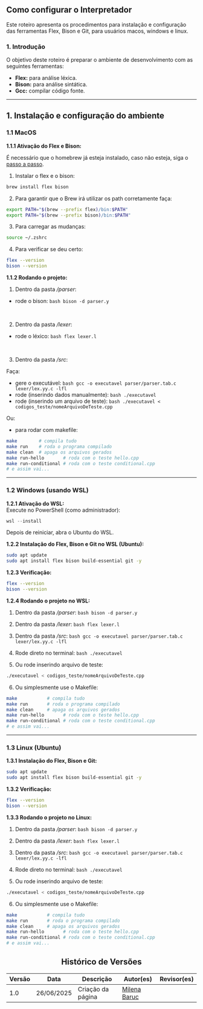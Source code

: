 ## Como configurar o Interpretador

Este roteiro apresenta os procedimentos para instalação e configuração das ferramentas Flex, Bison e Git, para usuários macos, windows e linux.

### 1. Introdução

O objetivo deste roteiro é preparar o ambiente de desenvolvimento com as seguintes ferramentas:

- **Flex:** para análise léxica.
- **Bison:** para análise sintática.
- **Gcc:** compilar código fonte.

---

## 1. Instalação e configuração do ambiente

### 1.1 MacOS

**1.1.1 Ativação do Flex e Bison:**

É necessário que o homebrew já esteja instalado, caso não esteja, siga o [passo a passo](https://brew.sh/pt/).

1. Instalar o flex e o bison:

```bash
brew install flex bison
```

2. Para garantir que o Brew irá utilizar os path corretamente faça:

```bash
export PATH="$(brew --prefix flex)/bin:$PATH"
export PATH="$(brew --prefix bison)/bin:$PATH"
```

3. Para carregar as mudanças: 

```bash
source ~/.zshrc
```

4. Para verificar se deu certo: 

```bash
flex --version
bison --version
```

**1.1.2 Rodando o projeto:**

1. Dentro da pasta _/parser_:

- rode o bison: ```bash
                bison -d parser.y
                ```

<br>

2. Dentro da pasta _/lexer_:

- rode o léxico: ```bash
                flex lexer.l
                ```

<br>

3. Dentro da pasta _/src_:

Faça:
- gere o executável: ```bash
                    gcc -o executavel parser/parser.tab.c lexer/lex.yy.c -lfl
                    ```
- rode (inserindo dados manualmente): ```bash
                                    ./executavel
                                    ```
- rode (inserindo um arquivo de teste): ```bash
                                        ./executavel < codigos_teste/nomeArquivoDeTeste.cpp
                                        ```

Ou:

- para rodar com makefile:

```bash
make        # compila tudo
make run    # roda o programa compilado
make clean  # apaga os arquivos gerados
make run-hello       # roda com o teste hello.cpp
make run-conditional # roda com o teste conditional.cpp
# e assim vai...
```

---

### 1.2 Windows (usando WSL)

**1.2.1 Ativação do WSL:**  
Execute no PowerShell (como administrador):

```powershell
wsl --install
```

Depois de reiniciar, abra o Ubuntu do WSL.

**1.2.2 Instalação do Flex, Bison e Git no WSL (Ubuntu):**

```bash
sudo apt update
sudo apt install flex bison build-essential git -y
```

**1.2.3 Verificação:**

```bash
flex --version
bison --version
```

**1.2.4 Rodando o projeto no WSL:**

1. Dentro da pasta _/parser_:  ```bash
                                bison -d parser.y
                                ```

2. Dentro da pasta _/lexer_:  ```bash
                            flex lexer.l
                            ```

3. Dentro da pasta _/src_:  ```bash
                            gcc -o executavel parser/parser.tab.c lexer/lex.yy.c -lfl
                            ```

4. Rode direto no terminal:  ```bash
                            ./executavel
                            ```

5. Ou rode inserindo arquivo de teste:
```bash
./executavel < codigos_teste/nomeArquivoDeTeste.cpp
```

6. Ou simplesmente use o Makefile:
```bash
make           # compila tudo
make run       # roda o programa compilado
make clean     # apaga os arquivos gerados
make run-hello       # roda com o teste hello.cpp
make run-conditional # roda com o teste conditional.cpp
# e assim vai...
```

---

### 1.3 Linux (Ubuntu)

**1.3.1 Instalação do Flex, Bison e Git:**  

```bash
sudo apt update
sudo apt install flex bison build-essential git -y
```

**1.3.2 Verificação:**  
```bash
flex --version
bison --version
```

**1.3.3 Rodando o projeto no Linux:**  

1. Dentro da pasta _/parser_:  ```bash
                                bison -d parser.y
                                ```

2. Dentro da pasta _/lexer_:  ```bash
                            flex lexer.l
                            ```

3. Dentro da pasta _/src_:  ```bash
                            gcc -o executavel parser/parser.tab.c lexer/lex.yy.c -lfl
                            ```

4. Rode direto no terminal:  ```bash
                            ./executavel
                            ```

5. Ou rode inserindo arquivo de teste:
```bash
./executavel < codigos_teste/nomeArquivoDeTeste.cpp
```

6. Ou simplesmente use o Makefile:
```bash
make           # compila tudo
make run       # roda o programa compilado
make clean     # apaga os arquivos gerados
make run-hello       # roda com o teste hello.cpp
make run-conditional # roda com o teste conditional.cpp
# e assim vai...
```

<center>

## Histórico de Versões

| Versão |    Data    | Descrição                       | Autor(es)                                 | Revisor(es)                                         |
|--------|:----------:|---------------------------------|-------------------------------------------|-----------------------------------------------------|
| 1.0    | 26/06/2025 | Criação da página               | [Milena Baruc](https://github.com/MilenaBaruc) | [](https://github.com/)      |

</center>